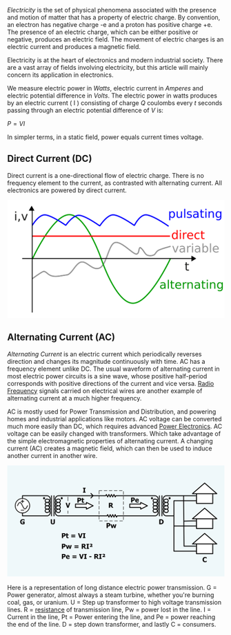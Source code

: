 *Electricity* is the set of physical phenomena associated with the presence and motion of matter that has a property of electric charge. By convention, an electron has negative charge -e and a proton has positive charge +e.  The presence of an electric charge, which can be either positive or negative, produces an electric field. The movement of electric charges is an electric current and produces a magnetic field.

Electricity is at the heart of electronics and modern industrial society. There are a vast array of fields involving electricity, but this article will mainly concern its application in electronics.

We measure electric power in *Watts*, electric current in *Amperes* and electric potential difference in *Volts*. The electric power in watts produces by an electric current ( I ) consisting of charge *Q* coulombs every *t* seconds passing through an electric potential difference of *V* is:

$P = VI$

In simpler terms, in a static field, power equals current times voltage.

## Direct Current (DC)

Direct current is a one-directional flow of electric charge. There is no frequency element to the current, as contrasted with alternating current. All electronics are powered by direct current.

![](../Attachments/Pasted%20image%2020230117193815.png)


## Alternating Current (AC)

*Alternating Current* is an electric current which periodically reverses direction and changes its magnitude continuously with time. AC has a frequency element unlike DC. The usual waveform of alternating current in most electric power circuits is a sine wave, whose positive half-period corresponds with positive directions of the current and vice versa. [Radio Frequency](Analog/Radio%20Frequency.md) signals carried on electrical wires are another example of alternating current at a much higher frequency.

AC is mostly used for Power Transmission and Distribution, and powering homes and industrial applications like motors. AC voltage can be converted much more easily than DC, which requires advanced [Power Electronics](Power%20Electronics.md). AC voltage can be easily changed with transformers. Which take advantage of the simple electromagnetic properties of alternating current. A changing current (AC) creates a magnetic field, which can then be used to induce another current in another wire.

![](../Attachments/Pasted%20image%2020230118015347.png)

Here is a representation of long distance electric power transmission. G = Power generator, almost always a steam turbine, whether you're burning coal, gas, or uranium. U = Step up transformer to high voltage transmission lines. R = [resistance](Resistance.md) of transmission line, Pw = power lost in the line. I = Current in the line, Pt = Power entering the line, and Pe = power reaching the end of the line. D = step down transformer, and lastly C = consumers.